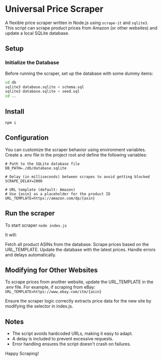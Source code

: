 # Universal Price Scraper

A flexible price scraper written in Node.js using `scrape-it` and `sqlite3`.  
This script can scrape product prices from Amazon (or other websites) and update a local SQLite database.

## Setup

### Initialize the Database
Before running the scraper, set up the database with some dummy items:

```sh
cd db
sqlite3 database.sqlite < schema.sql
sqlite3 database.sqlite < seed.sql
cd ..
```

## Install
```
npm i
```
## Configuration
You can customize the scraper behavior using environment variables. Create a .env file in the project root and define the following variables:

```
# Path to the SQLite database file
DB_PATH=./db/database.sqlite

# Delay (in milliseconds) between scrapes to avoid getting blocked
SCRAPE_DELAY=2000

# URL template (default: Amazon)
# Use {asin} as a placeholder for the product ID
URL_TEMPLATE=https://amazon.com/dp/{asin}
```

## Run the scraper
To start scraper
`node index.js`

It will:

Fetch all product ASINs from the database.
Scrape prices based on the URL_TEMPLATE.
Update the database with the latest prices.
Handle errors and delays automatically.


## Modifying for Other Websites
To scrape prices from another website, update the URL_TEMPLATE in the .env file.
For example, if scraping from eBay:
`URL_TEMPLATE=https://www.ebay.com/itm/{asin}`

Ensure the scraper logic correctly extracts price data for the new site by modifying the selector in index.js.

## Notes
- The script avoids hardcoded URLs, making it easy to adapt.
- A delay is included to prevent excessive requests.
- Error handling ensures the script doesn't crash on failures.

Happy Scraping!
